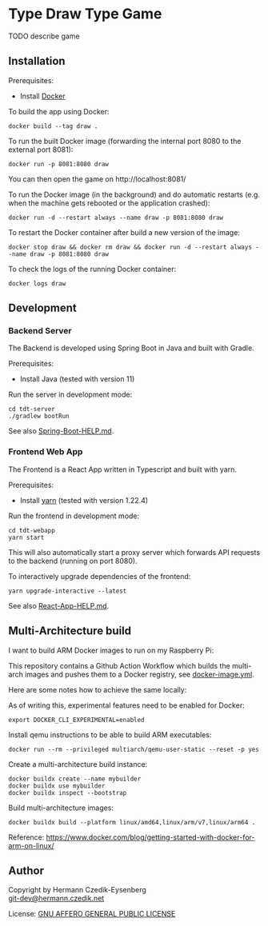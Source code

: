 # Type Draw Type Game

TODO describe game

## Installation

Prerequisites:

- Install [Docker](https://www.docker.com/)

To build the app using Docker:

    docker build --tag draw .

To run the built Docker image (forwarding the internal port 8080 to the external port 8081):

    docker run -p 8081:8080 draw

You can then open the game on http://localhost:8081/

To run the Docker image (in the background) and do automatic restarts (e.g. when the machine gets rebooted or the application crashed):

    docker run -d --restart always --name draw -p 8081:8080 draw

To restart the Docker container after build a new version of the image:

    docker stop draw && docker rm draw && docker run -d --restart always --name draw -p 8081:8080 draw

To check the logs of the running Docker container:

    docker logs draw

## Development

### Backend Server

The Backend is developed using Spring Boot in Java and built with Gradle.

Prerequisites:

- Install Java (tested with version 11)

Run the server in development mode:

    cd tdt-server
    ./gradlew bootRun

See also [Spring-Boot-HELP.md](tdt-server/Spring-Boot-HELP.md).

### Frontend Web App

The Frontend is a React App written in Typescript and built with yarn.

Prerequisites:

- Install [yarn](https://yarnpkg.com/) (tested with version 1.22.4)

Run the frontend in development mode:

    cd tdt-webapp
    yarn start

This will also automatically start a proxy server which forwards API requests to the backend (running on port 8080).

To interactively upgrade dependencies of the frontend:

    yarn upgrade-interactive --latest

See also [React-App-HELP.md](tdt-webapp/React-App-HELP.md).

## Multi-Architecture build

I want to build ARM Docker images to run on my Raspberry Pi:

This repository contains a Github Action Workflow which builds the multi-arch images and pushes them to a Docker registry, see [docker-image.yml](.github/workflows/docker-image.yml).

Here are some notes how to achieve the same locally:

As of writing this, experimental features need to be enabled for Docker:

    export DOCKER_CLI_EXPERIMENTAL=enabled

Install qemu instructions to be able to build ARM executables:

    docker run --rm --privileged multiarch/qemu-user-static --reset -p yes

Create a multi-architecture build instance:

    docker buildx create --name mybuilder
    docker buildx use mybuilder
    docker buildx inspect --bootstrap

Build multi-architecture images:

    docker buildx build --platform linux/amd64,linux/arm/v7,linux/arm64 .

Reference: https://www.docker.com/blog/getting-started-with-docker-for-arm-on-linux/

## Author

Copyright by Hermann Czedik-Eysenberg  
git-dev@hermann.czedik.net

License: [GNU AFFERO GENERAL PUBLIC LICENSE](LICENSE)
